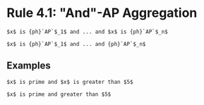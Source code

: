 Rule 4.1: "And"-AP Aggregation
==============================


```{rewrite-rule}
$x$ is {ph}`AP`$_1$ and ... and $x$ is {ph}`AP`$_n$

$x$ is {ph}`AP`$_1$ and ... and {ph}`AP`$_n$
```

Examples
--------

```{rewrite-rule}
$x$ is prime and $x$ is greater than $5$

$x$ is prime and greater than $5$
```


